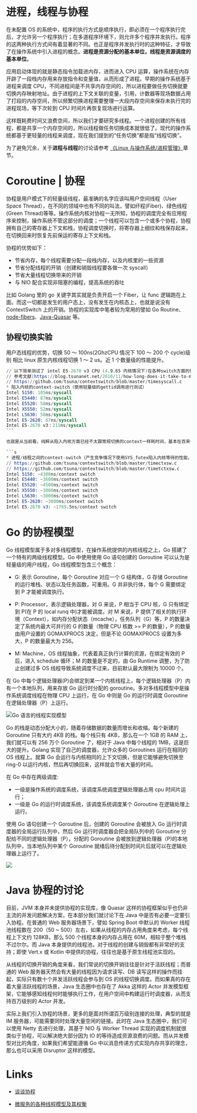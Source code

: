# 进程，线程与协程

在未配置 OS 的系统中，程序的执行方式是顺序执行，即必须在一个程序执行完后，才允许另一个程序执行；在多道程序环境下，则允许多个程序并发执行。程序的这两种执行方式间有着显著的不同。也正是程序并发执行时的这种特征，才导致了在操作系统中引入进程的概念。**进程是资源分配的基本单位，线程是资源调度的基本单位**。

应用启动体现的就是静态指令加载进内存，进而进入 CPU 运算，操作系统在内存开辟了一段栈内存用来存放指令和变量值，从而形成了进程。早期的操作系统基于进程来调度 CPU，不同进程间是不共享内存空间的，所以进程要做任务切换就要切换内存映射地址。由于进程的上下文关联的变量，引用，计数器等现场数据占用了打段的内存空间，所以频繁切换进程需要整理一大段内存空间来保存未执行完的进程现场，等下次轮到 CPU 时间片再恢复现场进行运算。

这样既耗费时间又浪费空间，所以我们才要研究多线程。一个进程创建的所有线程，都是共享一个内存空间的，所以线程做任务切换成本就很低了。现代的操作系统都基于更轻量的线程来调度，现在我们提到的“任务切换”都是指“线程切换”。

为了避免冗余，关于**进程与线程**的讨论请参考 [《Linux 与操作系统/进程管理》](https://ngte-infras.gitbook.io?q=进程管理)章节。

# Coroutine | 协程

协程是用户模式下的轻量级线程，最准确的名字应该叫用户空间线程（User Space Thread），在不同的领域中也有不同的叫法，譬如纤程(Fiber)、绿色线程(Green Thread)等等。操作系统内核对协程一无所知，协程的调度完全有应用程序来控制，操作系统不管这部分的调度；一个线程可以包含一个或多个协程，协程拥有自己的寄存器上下文和栈，协程调度切换时，将寄存器上细纹和栈保存起来，在切换回来时恢复先前保运的寄存上下文和栈。

协程的优势如下：

- 节省内存，每个线程需要分配一段栈内存，以及内核里的一些资源
- 节省分配线程的开销（创建和销毁线程要各做一次 syscall）
- 节省大量线程切换带来的开销
- 与 NIO 配合实现非阻塞的编程，提高系统的吞吐

比如 Golang 里的 go 关键字其实就是负责开启一个 Fiber，让 func 逻辑跑在上面。而这一切都是发生的用户态上，没有发生在内核态上，也就是说没有 ContextSwitch 上的开销。协程的实现库中笔者较为常用的譬如 Go Routine、[node-fibers](https://github.com/laverdet/node-fibers)、[Java-Quasar](https://github.com/puniverse/quasar) 等。

## 协程切换实验

用户态线程的优势，切换 50 ～ 100ns(2GhzCPU 情况下 100 ～ 200 个 cycle)级别 相比 linux 原生内核线程切换 1 ～ 2 us。近 1 个数量级的性能提升。

````s
// 以下简单测试了 intel E5-2670 v3 CPU (4.9.65 内核情况下)在各种switch方面的性能和参考文献的一些性能数据。
// 参考文献(https://blog.tsunanet.net/2010/11/how-long-does-it-take-to-make-context.html)
// https://github.com/tsuna/contextswitch/blob/master/timesyscall.c
* 陷入内核的context-switch（使用轻量级的gettid调用进行测试）
Intel 5150: 105ns/syscall
Intel E5440: 87ns/syscall
Intel E5520: 58ns/syscall
Intel X5550: 52ns/syscall
Intel L5630: 58ns/syscall
Intel E5-2620: 67ns/syscall
Intel E5-2670 v3：211ns/syscall
​```

也就是从当前看，纯粹从陷入内核方面已经不太跟常规切换的context一样耗时间，基本在百来个cpu cycle能够完成。

```s
* 进程/线程之间的context-switch（产生竞争情况下使用SYS_futex陷入内核等待的性能，2个进程相互唤醒的方式测试）
// https://github.com/tsuna/contextswitch/blob/master/timectxsw.c
// https://github.com/tsuna/contextswitch/blob/master/timetctxsw.c
Intel 5150: ~4300ns/context switch
Intel E5440: ~3600ns/context switch
Intel E5520: ~4500ns/context switch
Intel X5550: ~3000ns/context switch
Intel L5630: ~3000ns/context switch
Intel E5-2620: ~3000ns/context switch
Intel E5-2670 v3: ~1769.5ns/context switch
````

# Go 的协程模型

Go 线程模型属于多对多线程模型，在操作系统提供的内核线程之上，Go 搭建了一个特有的两级线程模型。Go 中使用使用 Go 语句创建的 Goroutine 可以认为是轻量级的用户线程，Go 线程模型包含三个概念：

- G: 表示 Goroutine，每个 Goroutine 对应一个 G 结构体，G 存储 Goroutine 的运行堆栈、状态以及任务函数，可重用。G 并非执行体，每个 G 需要绑定到 P 才能被调度执行。

- P: Processor，表示逻辑处理器，对 G 来说，P 相当于 CPU 核，G 只有绑定到 P(在 P 的 local runq 中)才能被调度。对 M 来说，P 提供了相关的执行环境（Context），如内存分配状态（mcache），任务队列（G）等，P 的数量决定了系统内最大可并行的 G 的数量（物理 CPU 核数 >= P 的数量），P 的数量由用户设置的 GOMAXPROCS 决定，但是不论 GOMAXPROCS 设置为多大，P 的数量最大为 256。

- M: Machine，OS 线程抽象，代表着真正执行计算的资源，在绑定有效的 P 后，进入 schedule 循环；M 的数量是不定的，由 Go Runtime 调整，为了防止创建过多 OS 线程导致系统调度不过来，目前默认最大限制为 10000 个。

在 Go 中每个逻辑处理器(P)会绑定到某一个内核线程上，每个逻辑处理器（P）内有一个本地队列，用来存放 Go 运行时分配的 goroutine。多对多线程模型中是操作系统调度线程在物理 CPU 上运行，在 Go 中则是 Go 的运行时调度 Goroutine 在逻辑处理器（P）上运行。

![Go 语言的线程实现模型](https://assets.ng-tech.icu/item/20230524154256.png)

Go 的栈是动态分配大小的，随着存储数据的数量而增长和收缩。每个新建的 Goroutine 只有大约 4KB 的栈。每个栈只有 4KB，那么在一个 1GB 的 RAM 上，我们就可以有 256 万个 Goroutine 了，相对于 Java 中每个线程的 1MB，这是巨大的提升。Golang 实现了自己的调度器，允许众多的 Goroutines 运行在相同的 OS 线程上。就算 Go 会运行与内核相同的上下文切换，但是它能够避免切换至 ring-0 以运行内核，然后再切换回来，这样就会节省大量的时间。

在 Go 中存在两级调度:

- 一级是操作系统的调度系统，该调度系统调度逻辑处理器占用 cpu 时间片运行；
- 一级是 Go 的运行时调度系统，该调度系统调度某个 Goroutine 在逻辑处理上运行。

使用 Go 语句创建一个 Goroutine 后，创建的 Goroutine 会被放入 Go 运行时调度器的全局运行队列中，然后 Go 运行时调度器会把全局队列中的 Goroutine 分配给不同的逻辑处理器（P），分配的 Goroutine 会被放到逻辑处理器（P)的本地队列中，当本地队列中某个 Goroutine 就绪后待分配到时间片后就可以在逻辑处理器上运行了。

![](https://assets.ng-tech.icu/item/20230524144622.png)

# Java 协程的讨论

目前，JVM 本身并未提供协程的实现库，像 Quasar 这样的协程框架似乎也仍非主流的并发问题解决方案，在本部分我们就讨论下在 Java 中是否有必要一定要引入协程。在普通的 Web 服务器场景下，譬如 Spring Boot 中默认的 Worker 线程池线程数在 200（50 ~ 500）左右，如果从线程的内存占用角度来考虑，每个线程上下文约 128KB，那么 500 个线程本身的内存占用在 60M，相较于整个堆栈不过尔尔。而 Java 本身提供的线程池，对于线程的创建与销毁都有非常好的支持；即使 Vert.x 或 Kotlin 中提供的协程，往往也是基于原生线程池实现的。

从线程的切换开销的角度来看，我们常说的切换开销往往是针对于活跃线程；而普通的 Web 服务器天然会有大量的线程因为请求读写、DB 读写这样的操作而挂起，实际只有数十个并发活跃线程会参与到 OS 的线程切换调度。而如果真的存在着大量活跃线程的场景，Java 生态圈中也存在了 Akka 这样的 Actor 并发模型框架，它能够感知线程何时能够执行工作，在用户空间中构建运行时调度器，从而支持百万级别的 Actor 并发。

实际上我们引入协程的场景，更多的是面对所谓百万级别连接的处理，典型的就是 IM 服务器，可能需要同时处理大量空闲的链接。此时在 Java 生态圈中，我们可以使用 Netty 去进行处理，其基于 NIO 与 Worker Thread 实现的调度机制就很类似于协程，可以解决绝大部分因为 IO 的等待造成资源浪费的问题。而从并发模型对比的角度，如果我们希望能遵循 Go 中以消息传递方式实现内存共享的理念，那么也可以采用 Disruptor 这样的模型。

# Links

- [谈谈协程](http://mp.weixin.qq.com/s/966vBRDHNY0taIWEseQo6w)

- [微服务的各种线程模型及其权衡](http://www.infoq.com/cn/articles/engstrand-microservice-threading)
